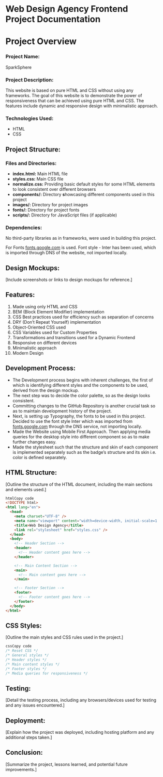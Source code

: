 # **Web Design Agency Frontend Project Documentation**

# **Project Overview**

### **Project Name:**

SparkSphere

### **Project Description:**

This website is based on pure HTML and CSS without using any frameworks. The goal of this website is to demonstrate the power of responsiveness that can be achieved using pure HTML and CSS. The features include dynamic and responsive design with minimalistic approach.

### Technologies Used:

- HTML
- CSS

## Project Structure:

### Files and Directories:

- **index.html:** Main HTML file
- **styles.css:** Main CSS file
- **normalize.css:** Providing basic default styles for some HTML elements to look consistent over different browsers
- **components/:** Directory **s**howcasing different components used in this project
- **images/:** Directory for project images
- **fonts/:** Directory for project fonts
- **scripts/:** Directory for JavaScript files (if applicable)

### **Dependencies:**

No third-party libraries as in frameworks, were used in building this project.

For Fonts [fonts.google.com](http://fonts.google.com) is used. Font style - Inter has been used, which is imported through DNS of the website, not imported locally.

## **Design Mockups:**

[Include screenshots or links to design mockups for reference.]

## **Features:**

1. Made using only HTML and CSS
2. BEM (Block Element Modifier) implementation
3. CSS Best practices used for efficiency such as separation of concerns
4. DRY (Don’t Repeat Yourself) implementation
5. Object-Oriented CSS used
6. CSS Variables used for Custom Properties
7. Transformations and transitions used for a Dynamic Frontend
8. Responsive on different devices
9. Minimalistic approach
10. Modern Design

## **Development Process:**

- The Development process begins with inherent challenges, the first of which is identifying different styles and the components to be used, derived from the design mockup.
- The next step was to decide the color palette, so as the design looks consistent.
- Committing changes to the GitHub Repository is another crucial task so as to maintain development history of the project.
- Next, is setting up Typography, the fonts to be used in this project. Decided to use the font style Inter which was imported from [fonts.google.com](http://fonts.google.com) through the DNS service, not importing locally.
- Made the Website using Mobile First Approach. Then applying media queries for the desktop style into different component so as to make further changes easy.
- Made the stylesheet such that the structure and skin of each component is implemented separately such as the badge’s structure and its skin i.e. color is defined separately.

## **HTML Structure:**

[Outline the structure of the HTML document, including the main sections and elements used.]

```html
htmlCopy code
<!DOCTYPE html>
<html lang="en">
  <head>
    <meta charset="UTF-8" />
    <meta name="viewport" content="width=device-width, initial-scale=1.0" />
    <title>Web Design Agency</title>
    <link rel="stylesheet" href="styles.css" />
  </head>
  <body>
    <!-- Header Section -->
    <header>
      <!-- Header content goes here -->
    </header>

    <!-- Main Content Section -->
    <main>
      <!-- Main content goes here -->
    </main>

    <!-- Footer Section -->
    <footer>
      <!-- Footer content goes here -->
    </footer>
  </body>
</html>
```

## **CSS Styles:**

[Outline the main styles and CSS rules used in the project.]

```css
cssCopy code
/* Reset CSS */
/* General styles */
/* Header styles */
/* Main content styles */
/* Footer styles */
/* Media queries for responsiveness */

```

## **Testing:**

[Detail the testing process, including any browsers/devices used for testing and any issues encountered.]

## **Deployment:**

[Explain how the project was deployed, including hosting platform and any additional steps taken.]

## **Conclusion:**

[Summarize the project, lessons learned, and potential future improvements.]
